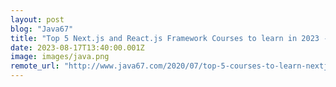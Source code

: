 ```yaml
---
layout: post
blog: "Java67"
title: "Top 5 Next.js and React.js Framework Courses to learn in 2023 - Best of Lot [UPDATED]"
date: 2023-08-17T13:40:00.001Z
image: images/java.png
remote_url: "http://www.java67.com/2020/07/top-5-courses-to-learn-nextjs-in-2020.html"
---
```


